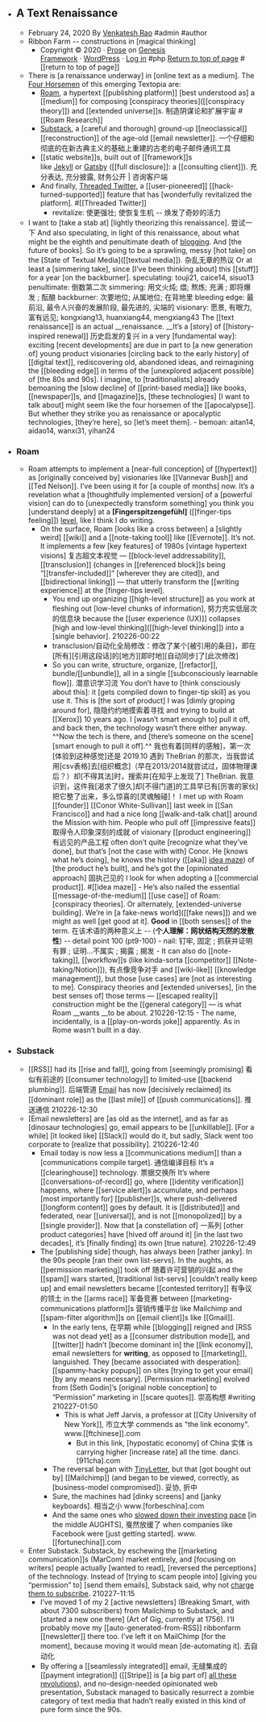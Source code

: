 - ## A Text Renaissance
    - February 24, 2020 By [Venkatesh Rao](https://www.ribbonfarm.com/author/admin/) #admin #author
    - Ribbon Farm -- constructions in [magical thinking] 
        - Copyright © 2020 · [Prose](http://www.studiopress.com/themes/prose) on [Genesis Framework](https://www.studiopress.com/) · [WordPress](https://wordpress.org/) · [Log in](https://www.ribbonfarm.com/wp-login.php) #php
[Return to top of page](https://www.ribbonfarm.com/2020/02/24/a-text-renaissance/#wrap) #[[return to top of page]]
    - There is [a renaissance underway] in [online text as a medium]. The [Four Horsemen]([[horsemen]]) of this emerging Textopia are:
        - [Roam](https://roamresearch.com/), a hypertext [[publishing platform]] [best understood as] a [[medium]] for composing [conspiracy theories]([[conspiracy theory]]) and [[extended universe]]s. 制造阴谋论和扩展宇宙 #[[Roam Research]]
        - [Substack](https://substack.com/), a [careful and thorough] ground-up [[neoclassical]] [[reconstruction]] of the age-old [[email newsletter]]. 一个仔细和彻底的在新古典主义的基础上重建的古老的电子邮件通讯工具
        - [[static website]]s, built out of [[framework]]s like [Jekyll](https://jekyllrb.com/) or [Gatsby](http://gatsbyjs.org/) ([[full disclosure]]: a [[consulting client]]). 充分表达, 充分披露, 财务公开 | 咨询客户端
        - And finally, [Threaded Twitter](https://twitter.com/vgr/status/1205983999274840064), a [[user-pioneered]] [[hack-turned-supported]] feature that has [wonderfully revitalized the platform]. #[[Threaded Twitter]]
            - revitalize: 使更强壮; 使恢复生机 -- 焕发了奇妙的活力
    - I want to [take a stab at] [lightly theorizing this renaissance]. 尝试一下 And also speculating, in light of this renaissance, about what might be the eighth and penultimate death of [blogging]([[blog]]). And [the future of books]. So it’s going to be a sprawling, messy [hot take] on the [State of Textual Media]([[textual media]]). 杂乱无章的热议 Or at least a [simmering take], since [I’ve been thinking about] this [[stuff]] for a year [on the backburner]. 
        speculating: touji21, caice14, sisuo13
penultimate: 倒数第二次
        simmering: 用文火炖; 煨; 熬炼; 充满 ; 即将爆发 ; 酝酿
backburner: 次要地位; 从属地位; 在背地里
        bleeding edge: 最前沿, 最令人兴奋的发展阶段, 最先进的, 尖端的
visionary: 愿景, 有眼力, 富有远见; kongxiang13, huanxiang44, mengxiang43
        The [[text renaissance]] is an actual __renaissance. __It’s a [story] of [[history-inspired renewal]] 历史启发的复兴 in a very [fundamental way]: exciting [recent developments] are due in part to [a new generation of] young product visionaries [circling back to the early history] of [[digital text]], rediscovering old, abandoned ideas, and reimagining the [[bleeding edge]] in terms of the [unexplored adjacent possible] of [the 80s and 90s].
        I imagine, to [traditionalists] already bemoaning the [slow decline] of [[print-based media]] like books, [[newspaper]]s, and [[magazine]]s, [these technologies] [I want to talk about] might seem like the four horsemen of the [[apocalypse]]. But whether they strike you as renaissance or apocalyptic technologies, [they’re here], so [let’s meet them].
            - bemoan: aitan14, aidao14, wanxi31, yihan24
- ### Roam
    - Roam attempts to implement a [near-full conception] of [[hypertext]] as [originally conceived by] visionaries like [[Vannevar Bush]] and [[Ted Nelson]]. I’ve been using it for [a couple of months] now. It’s a revelation what a [thoughtfully implemented version] of a [powerful vision] can do to [unexpectedly transform something] you think you [understand deeply] at a __[Fingerspitzengefühl]__ ([[finger-tips feeling]]) [level](https://en.wikipedia.org/wiki/Fingerspitzengef%C3%BChl), like I think I do writing.
        - On the surface, Roam [looks like a cross between] a [slightly weird] [[wiki]] and a [[note-taking tool]] like [[Evernote]]. It’s not. It implements a few [key features] of 1980s [vintage hypertext visions] 复古超文本视觉 — [[block-level addressability]], [[transclusion]] (changes in [[referenced block]]s being “[[transfer-included]]” [wherever they are cited]), and [[bidirectional linking]] — that utterly transform the [[writing experience]] at the [finger-tips level]. 
            - You end up organizing [[high-level structure]] as you work at fleshing out [low-level chunks of information], 努力充实低层次的信息块 because the [[user experience (UX)]] collapses [high and low-level thinking]([[high-level thinking]]) into a [single behavior].
210226-00:22
            - transclusion/自动化全局修改：修改了某个[被引用的条目]，即在[所有][引用这段话]的[地方][即时地][自动同步]了[此次修改]
            - So you can write, structure, organize, [[refactor]], bundle/[[unbundle]], all in a single [[subconsciously learnable flow]]. 潜意识学习流 You don’t have to [think consciously about this]: it [gets compiled down to finger-tip skill] as you use it. This is [the sort of product] I was [dimly groping around for], 隐隐约约地摸索着寻找 and trying to build at [[Xerox]] 10 years ago. I [wasn’t smart enough to] pull it off, and back then, the technology wasn’t there either anyway. ^^Now the tech is there, and [there’s someone on the scene] [smart enough to pull it off].^^ 
                我也有着[同样的感触]，第一次[体验到这种感觉]还是 2019.10 遇到 TheBrian 的那次，当我尝试用[csv表格]去[组织概念]（早在2013/2014就尝试过，固体物理课后？）却[不得其法]时，搜索并[在知乎上发现了] TheBrian. 我意识到，这件我[渴求了很久]却[不得门道]的工具早已有[厉害的家伙]把它整了出来，多么惊喜的[灵魂触碰]！
                I met up with Roam [[founder]] [[Conor White-Sullivan]] last week in [[San Francisco]] and had a nice long [[walk-and-talk chat]] around the Mission with him. People who pull off [[impressive feats]] 取得令人印象深刻的成就 of visionary [[product engineering]] 有远见的产品工程 often don’t quite [recognize what they’ve done], but that’s [not the case with with] Conor. He [knows what he’s doing], he knows the history ([[aka]] [idea maze](https://cdixon.org/2013/08/04/the-idea-maze)) of [the product he’s built], and he’s got the [opinionated approach] 固执己见的 I look for when adopting a [[commercial product]]. #[[idea maze]]
                    - He’s also nailed the essential [[message-of-the-medium]] [[use case]] of Roam: [conspiracy theories]. Or alternately, [extended-universe building]. We’re in [a fake-news world]([[fake news]]) and we might as well [get good at it]. __Good__ in [[both senses]] of the term. 在该术语的两种意义上 -- (__个人理解：网状结构天然的发散性__) -- detail point 100 (pt9-100)
                    - nail: 钉牢, 固定 ; 抓获并证明有罪 ; 证明…不属实 ; 揭露 ; 揭发 
                    - It can also do [[note-taking]], [[workflow]]s (like kinda-sorta [[competitor]] [[Note-taking/Notion]]), 有点像竞争对手 and [[wiki-like]] [[knowledge management]], but those [use cases] are [not as interesting to me]. Conspiracy theories and [extended universes], [in the best senses of] those terms — [[escaped reality]] construction might be the [[general category]] — is what Roam __wants __to be about.
210226-12:15
                    - The name, incidentally, is a [[play-on-words joke]] apparently. As in Rome wasn’t built in a day.
- ### Substack
    - [[RSS]] had its [[rise and fall]], going from [seemingly promising] 看似有前途的 [[consumer technology]] to limited-use [[backend plumbing]]. 后端管道 [Email]([[email]]) has now [decisively reclaimed] its [[dominant role]] as the [[last mile]] of [[push communications]]. 推送通信
210226-12:30
    - [Email newsletters] are [as old as the internet], and as far as [dinosaur technologies] go, email appears to be [[unkillable]]. [For a while] [it looked like] [[Slack]] would do it, but sadly, Slack went too corporate to [realize that possibility].
210226-12:40
        - Email today is now less a [[communications medium]] than a [communications compile target]. 通信编译目标 It’s a [[clearinghouse]] technology. 票据交换所 It’s where [[conversations-of-record]] go, where [[identity verification]] happens, where [[service alert]]s accumulate, and perhaps [most importantly for] [[publisher]]s, where push-delivered [[longform content]] goes by default. It is [[distributed]] and federated, near [[universal]], and is not [[monopolized]] by a [[single provider]]. Now that [a constellation of] 一系列 [other product categories] have [hived off around it] [in the last two decades], it’s [finally finding] its own [true nature].
210226-12:49
        - The [publishing side] though, has always been [rather janky]. In the 90s people [ran their own list-servs]. In the aughts, as [[permission marketing]] took off 随着许可营销的兴起 and the [[spam]] wars started, [traditional list-servs] [couldn’t really keep up] and email newsletters became [[contested territory]] 有争议的领土 in the [[arms race]] 军备竞赛 between [[marketing-communications platform]]s 营销传播平台 like Mailchimp and [[spam-filter algorithm]]s on [[email client]]s like [[Gmail]].
            - In the early tens, 在早期 while [[blogging]] reigned and [RSS was not dead yet] as a [[consumer distribution mode]], and [[twitter]] hadn’t [become dominant in] the [[link economy]], email newsletters for __writing__, as opposed to [[marketing]], languished. They [became associated with desperation]: [[spammy-hacky popups]] on sites [trying to get your email] [by any means necessary]. [Permission marketing] evolved from [Seth Godin]’s [original noble conception] to “Permission” marketing in [[scare quotes]]. 崇高构想 #writing
210227-01:50
                - This is what Jeff Jarvis, a professor at [[City University of New York]], 市立大学 commends as "the link economy". www.[[ftchinese]].com
                    - But in this link, [hypostatic economy] of China 实体 is carrying higher [increase rate] all the time. danci.[911cha].com
            - The reversal began with [TinyLetter](https://tinyletter.com/), but that [got bought out by] [[Mailchimp]] (and began to be viewed, correctly, as [business-model compromised]). 妥协, 折中
            - Sure, the machines had [dinky screens] and [janky keyboards]. 相当之小 www.[forbeschina].com
            - And the same ones who [slowed down their investing pace]([[investing]]) [in the middle AUGHTS], 戛然放缓了 when companies like Facebook were [just getting started]. www.[[fortunechina]].com
    - Enter Substack. Substack, by eschewing the [[marketing communication]]s (MarCom) market entirely, and [focusing on writers] people actually [wanted to read], [reversed the perceptions] of the technology. Instead of [trying to scam people into] [giving you “permission” to] [send them emails], Substack said, why not [charge them to subscribe]([[subscribe]]). 
210227-11:15
        - I’ve moved 1 of my 2 [active newsletters] (Breaking Smart, with about 7300 subscribers) from Mailchimp to Substack, and [started a new one there] (Art of Gig, currently at 1756). I’ll probably move my [[auto-generated-from-RSS]] ribbonfarm [[newsletter]] there too. I’ve left it on MailChimp [for the moment], because moving it would mean [de-automating it]. 去自动化
        - By offering a [[seamlessly integrated]] email, 无缝集成的 [[payment integration]] ([[Stripe]] is [a big part of] [all these revolutions]([[revolution]])), and no-design-needed opinionated web presentation, Substack managed to basically resurrect a zombie category of text media that hadn’t really existed in this kind of pure form since the 90s.
